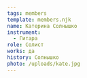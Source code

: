 ```yaml
---
tags: members
template: members.njk
name: Катерина Солнышко
instrument:
  - Гитара
role: Солист
works: да
history: Солнышко
photo: /uploads/kate.jpg
---
```


